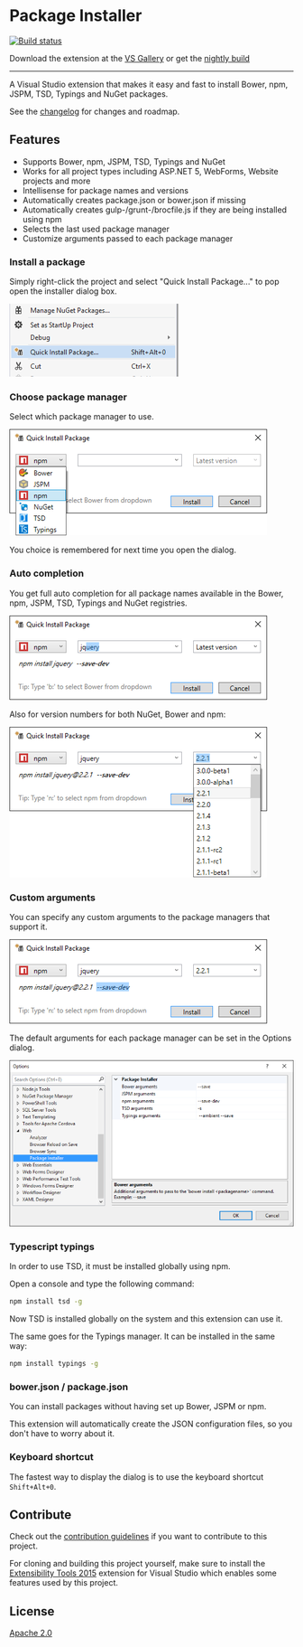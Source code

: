 # Package Installer

[![Build status](https://ci.appveyor.com/api/projects/status/bd4o6iumw9vwf8kh?svg=true)](https://ci.appveyor.com/project/madskristensen/packageinstaller)

Download the extension at the
[VS Gallery](https://visualstudiogallery.msdn.microsoft.com/753b9720-1638-4f9a-ad8d-2c45a410fd74)
or get the
[nightly build](http://vsixgallery.com/extension/fdd64809-376e-4542-92ce-808a8df06bcc/)

------------------------------------------------

A Visual Studio extension that makes it easy and fast to install
Bower, npm, JSPM, TSD, Typings and NuGet packages.

See the [changelog](CHANGELOG.md) for changes and roadmap.

## Features

- Supports Bower, npm, JSPM, TSD, Typings and NuGet
- Works for all project types including ASP.NET 5, WebForms, Website projects and more
- Intellisense for package names and versions
- Automatically creates package.json or bower.json if missing
- Automatically creates gulp-/grunt-/brocfile.js if they are being installed using npm
- Selects the last used package manager
- Customize arguments passed to each package manager

### Install a package
Simply right-click the project and select "Quick Install Package..."
to pop open the installer dialog box.

![Context menu](art/context-menu.png)

### Choose package manager
Select which package manager to use.

![auto completion](art/dialog.png)

You choice is remembered for next time you open the dialog.

### Auto completion
You get full auto completion for all package names available
in the Bower, npm, JSPM, TSD, Typings and NuGet registries.

![auto completion](art/dialog-names.png)

Also for version numbers for both NuGet, Bower and npm:

![auto completion](art/dialog-versions.png)

### Custom arguments
You can specify any custom arguments to the package managers
that support it.

![Dialog Arguments](art/dialog-arguments.png)

The default arguments for each package manager can be set in
the Options dialog.

![Options](art/options.png)

### Typescript typings
In order to use TSD, it must be installed globally using npm.

Open a console and type the following command:

```cmd
npm install tsd -g
```

Now TSD is installed globally on the system and this extension
can use it.

The same goes for the Typings manager. It can be installed in the
same way:

```cmd
npm install typings -g
```

### bower.json / package.json
You can install packages without having set up Bower, JSPM or npm.

This extension will automatically create the JSON configuration
files, so you don't have to worry about it.

### Keyboard shortcut
The fastest way to display the dialog is to use the keyboard
shortcut `Shift+Alt+0`.

## Contribute
Check out the [contribution guidelines](.github/CONTRIBUTING.md)
if you want to contribute to this project.

For cloning and building this project yourself, make sure
to install the
[Extensibility Tools 2015](https://visualstudiogallery.msdn.microsoft.com/ab39a092-1343-46e2-b0f1-6a3f91155aa6)
extension for Visual Studio which enables some features
used by this project.

## License
[Apache 2.0](LICENSE)